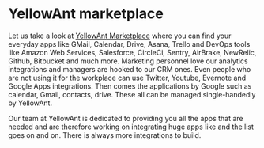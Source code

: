 # YellowAnt marketplace

Let us take a look at [YellowAnt Marketplace](https://www.yellowant.com/marketplace/) where you can find your everyday apps like GMail, Calendar, Drive, Asana, Trello and DevOps tools like Amazon Web Services, Salesforce, CircleCi, Sentry, AirBrake, NewRelic, Github, Bitbucket and much more. Marketing personnel love our analytics integrations and managers are hooked to our CRM ones. Even people who are not using it for the workplace can use Twitter, Youtube, Evernote and Google Apps integrations. Then comes the applications by Google such as calendar, Gmail, contacts, drive. These all can be managed single-handedly by YellowAnt.

Our team at YellowAnt is dedicated to providing you all the apps that are needed and are therefore working on integrating huge apps like  and the list goes on and on. There is always more integrations to build.

